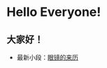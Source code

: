 # Hello Everyone!
## 大家好！
+ 最新小段：[眼镜的来历](https://hallhillock.com/DocsMD/docs/index.html#/docs/AgricultureandBiology?id=眼镜的来历)
